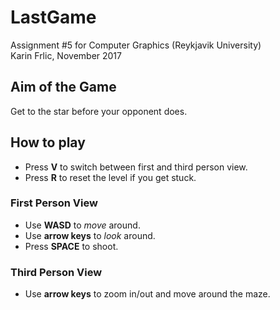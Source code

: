 # LastGame
Assignment #5 for Computer Graphics (Reykjavik University)  
Karin Frlic, November 2017

## Aim of the Game
Get to the star before your opponent does.

## How to play
* Press **V** to switch between first and third person view.
* Press **R** to reset the level if you get stuck.

### First Person View
* Use **WASD** to *move* around.
* Use **arrow keys** to *look* around.
* Press **SPACE** to shoot.

### Third Person View
* Use **arrow keys** to zoom in/out and move around the maze.
